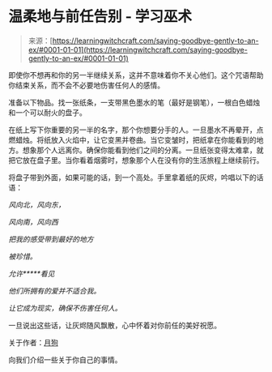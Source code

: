 <!--yml

分类：未分类

日期：2024-06-12 18:16:10

-->

# 温柔地与前任告别 - 学习巫术

> 来源：[https://learningwitchcraft.com/saying-goodbye-gently-to-an-ex/#0001-01-01](https://learningwitchcraft.com/saying-goodbye-gently-to-an-ex/#0001-01-01)

即使你不想再和你的另一半继续关系，这并不意味着你不关心他们。这个咒语帮助你结束关系，而不会不必要地伤害任何人的感情。

准备以下物品。找一张纸条，一支带黑色墨水的笔（最好是钢笔），一根白色蜡烛和一个可以耐火的盘子。

在纸上写下你重要的另一半的名字，那个你想要分手的人。一旦墨水不再晕开，点燃蜡烛。将纸放入火焰中，让它变黑并卷曲。当它变皱时，把纸拿在你能看到的地方。想象那个人远离你。确保你能看到他们之间的分离。一旦纸张变得太难拿，就把它放在盘子里。当你看着烟雾时，想象那个人在没有你的生活旅程上继续前行。

将盘子带到外面，如果可能的话，到一个高处。手里拿着纸的灰烬，吟唱以下的话语：

*风向北，风向东，*

*风向南，风向西*

*把我的感受带到最好的地方*

*被珍惜。*

*允许*****看见*

*他们所拥有的爱并不适合我。*

*让它成为现实，确保不伤害任何人。*

一旦说出这些话，让灰烬随风飘散，心中怀着对你前任的美好祝愿。

关于作者：[月狗](https://learningwitchcraft.com/profile/?tthayer/)

向我们介绍一些关于你自己的事情。
